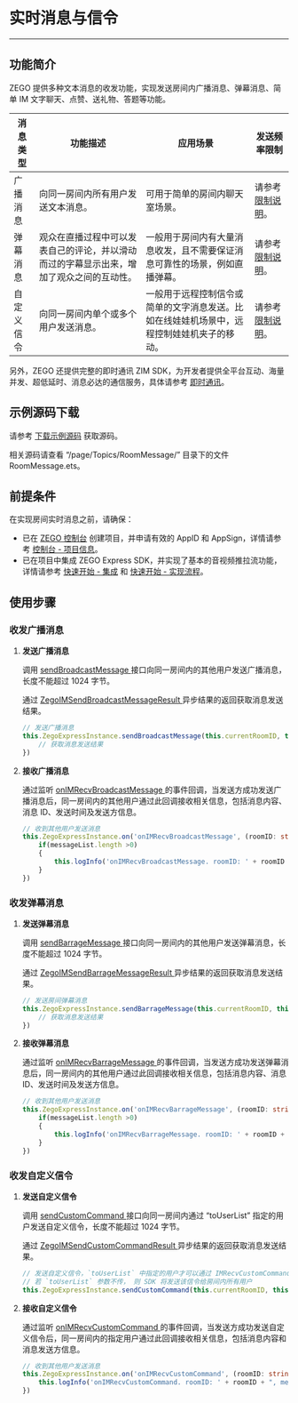 # 实时消息与信令

- - -

## 功能简介


ZEGO 提供多种文本消息的收发功能，实现发送房间内广播消息、弹幕消息、简单 IM 文字聊天、点赞、送礼物、答题等功能。


| 消息类型 | 功能描述 | 应用场景 | 发送频率限制 |
|-------|--------|--------|--------|
| 广播消息 | 向同一房间内所有用户发送文本消息。 | 可用于简单的房间内聊天室场景。 | 请参考 [限制说明](https://doc-zh.zego.im/article/19434)。 |
| 弹幕消息 | 观众在直播过程中可以发表自己的评论，并以滑动而过的字幕显示出来，增加了观众之间的互动性。 | 一般用于房间内有大量消息收发，且不需要保证消息可靠性的场景，例如直播弹幕。 | 请参考 [限制说明](https://doc-zh.zego.im/article/19434)。|
| 自定义信令 | 向同一房间内单个或多个用户发送消息。 | 一般用于远程控制信令或简单的文字消息发送。比如在线娃娃机场景中，远程控制娃娃机夹子的移动。 | 请参考 [限制说明](https://doc-zh.zego.im/article/19434)。

另外，ZEGO 还提供完整的即时通讯 ZIM SDK，为开发者提供全平台互动、海量并发、超低延时、消息必达的通信服务，具体请参考 [即时通讯](https://doc-zh.zego.im/)。

## 示例源码下载

请参考 [下载示例源码](https://doc-zh.zego.im/article/19408) 获取源码。

相关源码请查看 “/page/Topics/RoomMessage/” 目录下的文件 RoomMessage.ets。

## 前提条件

在实现房间实时消息之前，请确保：

- 已在 [ZEGO 控制台](https://console.zego.im) 创建项目，并申请有效的 AppID 和 AppSign，详情请参考 [控制台 - 项目信息](/console/project-info)。
- 已在项目中集成 ZEGO Express SDK，并实现了基本的音视频推拉流功能，详情请参考 [快速开始 - 集成](https://doc-zh.zego.im/article/19409) 和 [快速开始 - 实现流程](https://doc-zh.zego.im/article/19410)。


## 使用步骤

### 收发广播消息

1. **发送广播消息**

    调用 [sendBroadcastMessage ](https://doc-zh.zego.im/unique-api/express-video-sdk/zh/ets_ohos/classes/_zegoexpressengine_.zegoexpressengine.html#sendbroadcastmessage) 接口向同一房间内的其他用户发送广播消息，长度不能超过 1024 字节。

    通过 [ZegoIMSendBroadcastMessageResult ](https://doc-zh.zego.im/unique-api/express-video-sdk/zh/ets_ohos/interfaces/_zegoexpressdefines_.zegoimsendbroadcastmessageresult.html) 异步结果的返回获取消息发送结果。

    ```ts
    // 发送广播消息
    this.ZegoExpressInstance.sendBroadcastMessage(this.currentRoomID, this.broadMessage).then((result: ZegoIMSendBroadcastMessageResult) => {
        // 获取消息发送结果
    })
    ```

2. **接收广播消息**

    通过监听 [onIMRecvBroadcastMessage ](https://doc-zh.zego.im/unique-api/express-video-sdk/zh/ets_ohos/interfaces/_zegoexpresseventhandler_.zegoeventlistener.html#onimrecvbroadcastmessage) 的事件回调，当发送方成功发送广播消息后，同一房间内的其他用户通过此回调接收相关信息，包括消息内容、消息 ID、发送时间及发送方信息。

    ```ts
    // 收到其他用户发送消息
    this.ZegoExpressInstance.on('onIMRecvBroadcastMessage', (roomID: string, messageList: ZegoBroadcastMessageInfo[]) => {
        if(messageList.length >0)
        {
            this.logInfo('onIMRecvBroadcastMessage. roomID: ' + roomID + ", message: "  + messageList[0].message)
        }
    })
    ```

### 收发弹幕消息

1. **发送弹幕消息**

    调用 [sendBarrageMessage ](https://doc-zh.zego.im/unique-api/express-video-sdk/zh/ets_ohos/classes/_zegoexpressengine_.zegoexpressengine.html#sendbarragemessage) 接口向同一房间内的其他用户发送弹幕消息，长度不能超过 1024 字节。

    通过 [ZegoIMSendBarrageMessageResult ](https://doc-zh.zego.im/unique-api/express-video-sdk/zh/ets_ohos/interfaces/_zegoexpressdefines_.zegoimsendbarragemessageresult.html) 异步结果的返回获取消息发送结果。

    ```ts
    // 发送房间弹幕消息
    this.ZegoExpressInstance.sendBarrageMessage(this.currentRoomID, this.barraMessage).then((result: ZegoIMSendBarrageMessageResult) => {
        // 获取消息发送结果
    })
    ```

2. **接收弹幕消息**

    通过监听 [onIMRecvBarrageMessage ](https://doc-zh.zego.im/unique-api/express-video-sdk/zh/ets_ohos/interfaces/_zegoexpresseventhandler_.zegoeventlistener.html#onimrecvbarragemessage) 的事件回调，当发送方成功发送弹幕消息后，同一房间内的其他用户通过此回调接收相关信息，包括消息内容、消息 ID、发送时间及发送方信息。

    ```ts
    // 收到其他用户发送消息
    this.ZegoExpressInstance.on('onIMRecvBarrageMessage', (roomID: string, messageList: ZegoBarrageMessageInfo[]) => {
        if(messageList.length >0)
        {
            this.logInfo('onIMRecvBarrageMessage. roomID: ' + roomID + ", message: "  + messageList[0].message)
        }
    })
    ```

### 收发自定义信令

1. **发送自定义信令**

    调用 [sendCustomCommand ](https://doc-zh.zego.im/unique-api/express-video-sdk/zh/ets_ohos/classes/_zegoexpressengine_.zegoexpressengine.html#sendcustomcommand) 接口向同一房间内通过 “toUserList” 指定的用户发送自定义信令，长度不能超过 1024 字节。

    通过 [ZegoIMSendCustomCommandResult ](https://doc-zh.zego.im/unique-api/express-video-sdk/zh/ets_ohos/interfaces/_zegoexpressdefines_.zegoimsendcustomcommandresult.html) 异步结果的返回获取消息发送结果。

    ```ts
    // 发送自定义信令，`toUserList` 中指定的用户才可以通过 IMRecvCustomCommand 事件收到此信令
    // 若 `toUserList` 参数不传， 则 SDK 将发送该信令给房间内所有用户
    this.ZegoExpressInstance.sendCustomCommand(this.currentRoomID, this.customMessage, this.currentSelectUserIDList);
    ```

2. **接收自定义信令**

    通过监听 [onIMRecvCustomCommand ](https://doc-zh.zego.im/unique-api/express-video-sdk/zh/ets_ohos/interfaces/_zegoexpresseventhandler_.zegoeventlistener.html#onimrecvcustomcommand) 的事件回调，当发送方成功发送自定义信令后，同一房间内的指定用户通过此回调接收相关信息，包括消息内容和消息发送方信息。

    ```ts
   // 收到其他用户发送消息
   this.ZegoExpressInstance.on('onIMRecvCustomCommand', (roomID: string, fromUser: ZegoUser, command: string) => {
        this.logInfo('onIMRecvCustomCommand. roomID: ' + roomID + ", message: "  + command)
    })
    ```

